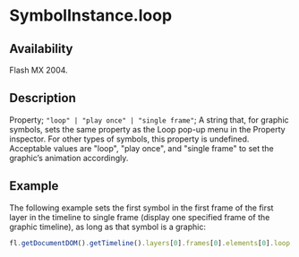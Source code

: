 # SymbolInstance.loop

## Availability

Flash MX 2004.

## Description

Property; `"loop" | "play once" | "single frame"`; A string that, for graphic symbols, sets the same property as the Loop pop-up menu in the Property inspector. For other types of symbols, this property is undefined. Acceptable values are "loop", "play once", and "single frame" to set the graphic’s animation accordingly.

## Example

The following example sets the first symbol in the first frame of the first layer in the timeline to single frame (display one specified frame of the graphic timeline), as long as that symbol is a graphic:

```javascript
fl.getDocumentDOM().getTimeline().layers[0].frames[0].elements[0].loop = "single frame";
```
